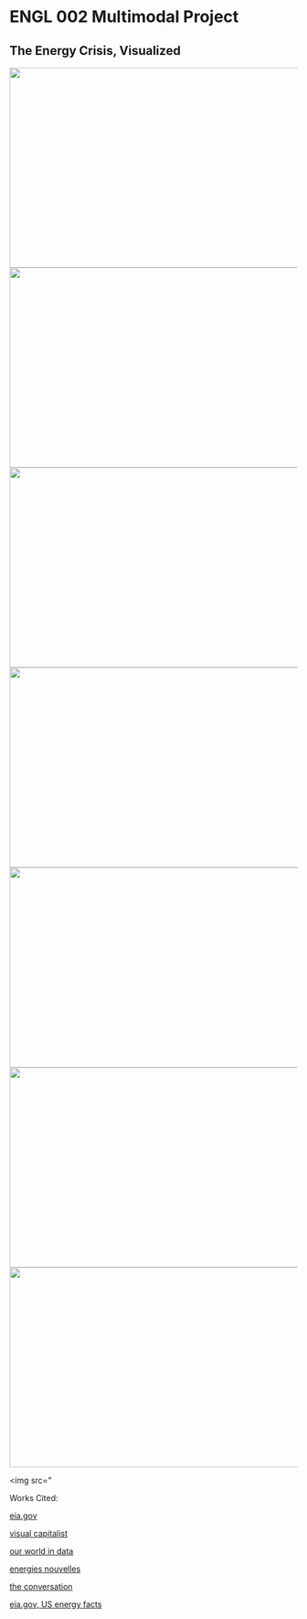 
# ENGL 002 Multimodal Project
## The Energy Crisis, Visualized



<img src="https://upload.wikimedia.org/wikipedia/commons/0/05/Sources_of_US_energy_production_%28historic%29.gif" width="650" height="350">

<img src="https://www.visualcapitalist.com/wp-content/uploads/2019/11/global-electricity-access-map.jpg" width="650" height="350">

<img src="https://ourworldindata.org/exports/energy-use-per-capita_v15_850x600.svg" width="650" height="350">

<img src="https://ourworldindata.org/exports/share-electricity-renewables_v12_850x600.svg" width="650" height="350">

<img src="https://www.ifpenergiesnouvelles.com/sites/ifpen.fr/files/inline-images/Enjeux%20et%20prospective/Actualit%C3%A9s%20m%C3%A9taux/Cobalt%20EN/chart3_WorldCobaltProductionAndReserves.png" width="650" height="350">

<img src="https://images.theconversation.com/files/323760/original/file-20200328-146683-tug2bv.png?ixlib=rb-1.1.0&q=45&auto=format&w=1000&fit=clip" width="650" height="350">

<img src="https://www.eia.gov/energyexplained/us-energy-facts/images/consumption-by-source-and-sector.png" width="650" height="350">

<img src="




Works Cited:

[eia.gov](https://www.eia.gov/todayinenergy/detail.php?id=43515)

[visual capitalist](https://www.visualcapitalist.com/mapped-billion-people-without-access-to-electricity/)

[our world in data](https://ourworldindata.org/renewable-energy#how-much-of-our-primary-energy-comes-from-renewables)

[energies nouvelles](https://www.ifpenergiesnouvelles.com/article/cobalt-energy-transition-closer-look-supply-risks)

[the conversation](https://theconversation.com/covid-19-will-slow-the-global-shift-to-renewable-energy-but-cant-stop-it-133499)

[eia.gov, US energy facts](https://www.eia.gov/energyexplained/us-energy-facts/)








